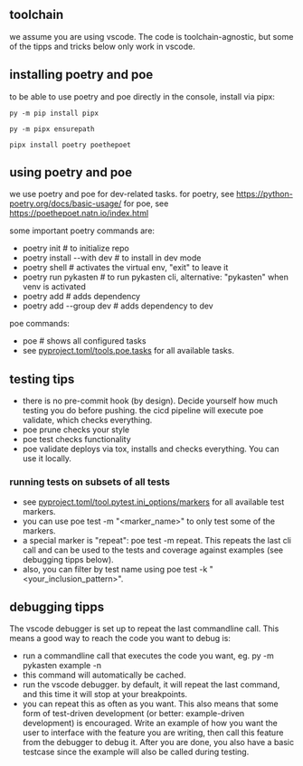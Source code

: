 ## toolchain
we assume you are using vscode. The code is toolchain-agnostic, but some of the tipps and tricks below only work in vscode.

## installing poetry and poe
to be able to use poetry and poe directly in the console,
install via pipx:
```
py -m pip install pipx
```
```
py -m pipx ensurepath 
```
```
pipx install poetry poethepoet
```

## using poetry and poe
we use poetry and poe for dev-related tasks.
for poetry, see https://python-poetry.org/docs/basic-usage/
for poe, see https://poethepoet.natn.io/index.html

some important poetry commands are:
- poetry init # to initialize repo
- poetry install --with dev # to install in dev mode
- poetry shell # activates the virtual env, "exit" to leave it
- poetry run pykasten # to run pykasten cli, alternative: "pykasten" when venv is activated
- poetry add <package> # adds dependency
- poetry add <package> --group dev # adds dependency to dev

poe commands:
- poe # shows all configured tasks
- see [pyproject.toml/tools.poe.tasks](../pyproject.toml) for all available tasks.

## testing tips
- there is no pre-commit hook (by design). Decide yourself how much testing you do before pushing.
  the cicd pipeline will execute poe validate, which checks everything.
- poe prune checks your style
- poe test checks functionality
- poe validate deploys via tox, installs and checks everything. You can use it locally.

### running tests on subsets of all tests
- see [pyproject.toml/tool.pytest.ini_options/markers](../pyproject.toml) for all available test markers.
- you can use poe test -m "<marker_name>" to only test some of the markers.
- a special marker is "repeat": poe test -m repeat. This repeats the last cli call and can be used to the
tests and coverage against examples (see debugging tipps below).
- also, you can filter by test name using poe test -k "<your_inclusion_pattern>".

## debugging tipps
The vscode debugger is set up to repeat the last commandline call. This means a good way to reach the code you want to debug is:
- run a commandline call that executes the code you want, eg. py -m pykasten example -n <some example that calls your code>
- this command will automatically be cached.
- run the vscode debugger. by default, it will repeat the last command, and this time it will stop at your breakpoints.
- you can repeat this as often as you want.
This also means that some form of test-driven development (or better: example-driven development) is encouraged. Write
an example of how you want the user to interface with the feature you are writing, then call this feature from the 
debugger to debug it. After you are done, you also have a basic testcase since the example will also be called
during testing.
